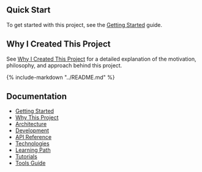 ## Quick Start

To get started with this project, see the [Getting Started](getting-started.md) guide.

## Why I Created This Project

See [Why I Created This Project](why.md) for a detailed explanation of the motivation, philosophy, and approach behind this project.

{%
include-markdown "../README.md"
%}

## Documentation

- [Getting Started](getting-started.md)
- [Why This Project](why.md)
- [Architecture](architecture/index.md)
- [Development](development/index.md)
- [API Reference](api/index.md)
- [Technologies](technologies/index.md)
- [Learning Path](learning-path/index.md)
- [Tutorials](tutorials/index.md)
- [Tools Guide](tools-guide/index.md)
